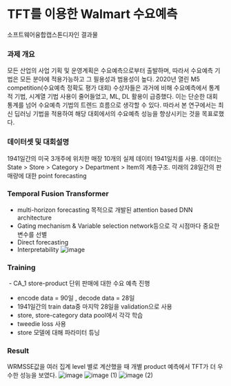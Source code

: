 # TFT를 이용한 Walmart 수요예측 
소프트웨어융합캡스톤디자인 결과물

### 과제 개요
모든 산업의 사업 기획 및 운영계획은 수요예측으로부터 출발하며, 따라서 수요예측 기법은 모든 분야에 적용가능하고 그 필용성과 범용성이 높다. 2020년 열린 M5 competition(수요예측 정확도 평가 대회) 수상자들은 과거에 비해 수요예측에서 통계적 기법, 시계열 기법 사용이 줄어들었고, ML, DL 활용이 급증했다. 이는 단순한 대회 통계를 넘어 수요예측 기법의 트렌드 흐름으로 생각할 수 있다. 따라서 본 연구에서는 최신 딥러닝 기법을 적용하여 해당 대회에서의 수요예측 성능을 향상시키는 것을 목표로했다.

### 데이터셋 및 대회설명
1941일간의 미국 3개주에 위치한 매장 10개의 실제 데이터 1941일치를 사용.
데이터는 State > Store > Category > Department > Item의 계층구조.
미래의 28일간의 판매량에 대한 point forecasting

### Temporal Fusion Transformer
- multi-horizon forecasting 목적으로 개발된 attention based DNN architecture
- Gating mechanism & Variable selection network등으로 각 시점마다 중요한 변수를 선별
- Direct forecasting
- Interpretability
![image](https://user-images.githubusercontent.com/49268298/207885059-e70794f3-76e4-44eb-83f6-d72a814c7d68.png)

### Training
 - CA_1 store-product 단위 판매에 대한 수요 예측 진행
- encode data = 90일 , decode data = 28일
- 1941일간의 train data중 마지막 28일을 validation으로 사용
- store, store-category data pool에서 각각 학습
- tweedie loss 사용
- store 모델에 대해 파라미터 튜닝

### Result
WRMSSE값을 여러 집계 level 별로 계산했을 때 개별 product 예측에서 TFT가 더 우수한 성능을 보였다.
![image](https://user-images.githubusercontent.com/49268298/207885721-f73c475e-c677-45e4-81c4-1a4ed5b2e991.png)
![image (1)](https://user-images.githubusercontent.com/49268298/207885939-9b3a86b0-1614-4d92-b2c8-a856d4642051.png)
![image (2)](https://user-images.githubusercontent.com/49268298/207886247-a5f60fc7-5fab-4a75-94fd-bc57bb8633d0.png)


